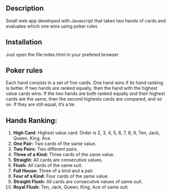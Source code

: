 ## Description

Small web app developed with Javascript that takes two hands of cards and evaluates which one wins using poker rules

## Installation

Just open the file index.html in your prefered browser

## Poker rules

Each hand consists in a set of five​ cards.
One hand wins if its hand ranking is better.
If two hands are ranked equally, then the hand with the highest value cards wins.
If the two hands are both ranked equally and their highest cards are the same, then the second
highests cards are compared, and so on.
If they are still equal, it’s a tie.

## Hands Ranking:

1. <b>High Card:</b> Highest value card. Order is 2, 3, 4, 5, 6, 7, 8, 9, Ten, Jack, Queen, King, Ace.
2. <b>One Pair:</b> Two cards of the same value.
3. <b>Two Pairs:</b> Two different pairs.
4. <b>Three of a Kind:</b> Three cards of the same value.
5. <b>Straight:</b> All cards are consecutive values.
6. <b>Flush:</b> All cards of the same suit.
7. <b>Full House:</b> Three of a kind and a pair.
8. <b>Four of a Kind:</b> Four cards of the same value.
9. <b>Straight Flush:</b> All cards are consecutive values of same suit.
10. <b>Royal Flush:</b> Ten, Jack, Queen, King, Ace of same suit.